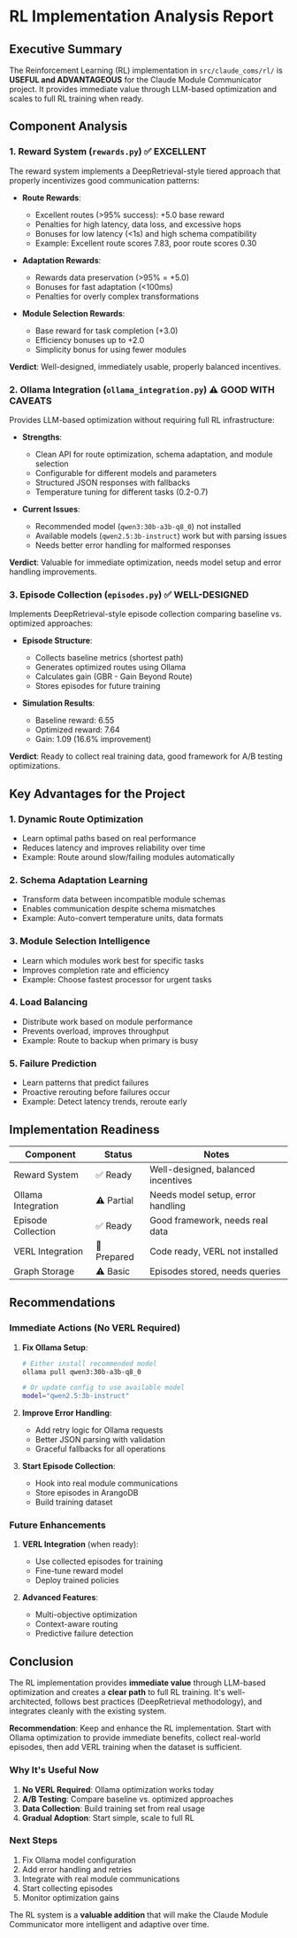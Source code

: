 # RL Implementation Analysis Report

## Executive Summary

The Reinforcement Learning (RL) implementation in `src/claude_coms/rl/` is **USEFUL and ADVANTAGEOUS** for the Claude Module Communicator project. It provides immediate value through LLM-based optimization and scales to full RL training when ready.

## Component Analysis

### 1. **Reward System** (`rewards.py`) ✅ EXCELLENT

The reward system implements a DeepRetrieval-style tiered approach that properly incentivizes good communication patterns:

- **Route Rewards**: 
  - Excellent routes (>95% success): +5.0 base reward
  - Penalties for high latency, data loss, and excessive hops
  - Bonuses for low latency (<1s) and high schema compatibility
  - Example: Excellent route scores 7.83, poor route scores 0.30

- **Adaptation Rewards**:
  - Rewards data preservation (>95% = +5.0)
  - Bonuses for fast adaptation (<100ms)
  - Penalties for overly complex transformations

- **Module Selection Rewards**:
  - Base reward for task completion (+3.0)
  - Efficiency bonuses up to +2.0
  - Simplicity bonus for using fewer modules

**Verdict**: Well-designed, immediately usable, properly balanced incentives.

### 2. **Ollama Integration** (`ollama_integration.py`) ⚠️ GOOD WITH CAVEATS

Provides LLM-based optimization without requiring full RL infrastructure:

- **Strengths**:
  - Clean API for route optimization, schema adaptation, and module selection
  - Configurable for different models and parameters
  - Structured JSON responses with fallbacks
  - Temperature tuning for different tasks (0.2-0.7)

- **Current Issues**:
  - Recommended model (`qwen3:30b-a3b-q8_0`) not installed
  - Available models (`qwen2.5:3b-instruct`) work but with parsing issues
  - Needs better error handling for malformed responses

**Verdict**: Valuable for immediate optimization, needs model setup and error handling improvements.

### 3. **Episode Collection** (`episodes.py`) ✅ WELL-DESIGNED

Implements DeepRetrieval-style episode collection comparing baseline vs. optimized approaches:

- **Episode Structure**:
  - Collects baseline metrics (shortest path)
  - Generates optimized routes using Ollama
  - Calculates gain (GBR - Gain Beyond Route)
  - Stores episodes for future training

- **Simulation Results**:
  - Baseline reward: 6.55
  - Optimized reward: 7.64
  - Gain: 1.09 (16.6% improvement)

**Verdict**: Ready to collect real training data, good framework for A/B testing optimizations.

## Key Advantages for the Project

### 1. **Dynamic Route Optimization**
- Learn optimal paths based on real performance
- Reduces latency and improves reliability over time
- Example: Route around slow/failing modules automatically

### 2. **Schema Adaptation Learning**
- Transform data between incompatible module schemas
- Enables communication despite schema mismatches
- Example: Auto-convert temperature units, data formats

### 3. **Module Selection Intelligence**
- Learn which modules work best for specific tasks
- Improves completion rate and efficiency
- Example: Choose fastest processor for urgent tasks

### 4. **Load Balancing**
- Distribute work based on module performance
- Prevents overload, improves throughput
- Example: Route to backup when primary is busy

### 5. **Failure Prediction**
- Learn patterns that predict failures
- Proactive rerouting before failures occur
- Example: Detect latency trends, reroute early

## Implementation Readiness

| Component | Status | Notes |
|-----------|--------|-------|
| Reward System | ✅ Ready | Well-designed, balanced incentives |
| Ollama Integration | ⚠️ Partial | Needs model setup, error handling |
| Episode Collection | ✅ Ready | Good framework, needs real data |
| VERL Integration | 🔄 Prepared | Code ready, VERL not installed |
| Graph Storage | ⚠️ Basic | Episodes stored, needs queries |

## Recommendations

### Immediate Actions (No VERL Required)
1. **Fix Ollama Setup**:
   ```bash
   # Either install recommended model
   ollama pull qwen3:30b-a3b-q8_0
   
   # Or update config to use available model
   model="qwen2.5:3b-instruct"
   ```

2. **Improve Error Handling**:
   - Add retry logic for Ollama requests
   - Better JSON parsing with validation
   - Graceful fallbacks for all operations

3. **Start Episode Collection**:
   - Hook into real module communications
   - Store episodes in ArangoDB
   - Build training dataset

### Future Enhancements
1. **VERL Integration** (when ready):
   - Use collected episodes for training
   - Fine-tune reward model
   - Deploy trained policies

2. **Advanced Features**:
   - Multi-objective optimization
   - Context-aware routing
   - Predictive failure detection

## Conclusion

The RL implementation provides **immediate value** through LLM-based optimization and creates a **clear path** to full RL training. It's well-architected, follows best practices (DeepRetrieval methodology), and integrates cleanly with the existing system.

**Recommendation**: Keep and enhance the RL implementation. Start with Ollama optimization to provide immediate benefits, collect real-world episodes, then add VERL training when the dataset is sufficient.

### Why It's Useful Now
1. **No VERL Required**: Ollama optimization works today
2. **A/B Testing**: Compare baseline vs. optimized approaches
3. **Data Collection**: Build training set from real usage
4. **Gradual Adoption**: Start simple, scale to full RL

### Next Steps
1. Fix Ollama model configuration
2. Add error handling and retries
3. Integrate with real module communications
4. Start collecting episodes
5. Monitor optimization gains

The RL system is a **valuable addition** that will make the Claude Module Communicator more intelligent and adaptive over time.